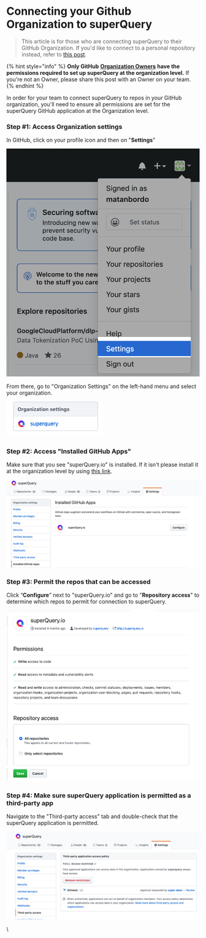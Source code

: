 # Connecting your Github Organization to superQuery

> This article is for those who are connecting superQuery to their GitHub Organization. If you'd like to connect to a personal repository instead, refer to [this post](connect-github.md).

{% hint style="info" %}
**Only GitHub** [**Organization Owners**](https://help.github.com/en/articles/permission-levels-for-an-organization#permission-levels-for-an-organization) **have the permissions required to set up superQuery at the organization level.** If you're not an Owner,  please share this post with an Owner on your team.
{% endhint %}

In order for your team to connect superQuery to repos in your GitHub organization, you'll need to ensure all permissions are set for the superQuery GitHub application at the Organization level.

### Step #1: Access Organization settings

In GitHub, click on your profile icon and then on "**Settings**"

![](<../.gitbook/assets/image (24).png>)

From there, go to "Organization Settings" on the left-hand menu and select your organization.

![You will see your own organization in place of superQuery.](<../.gitbook/assets/image (25).png>)

### Step #2: Access "Installed GitHub Apps"

Make sure that you see "superQuery.io" is installed. If it isn't please install it at the organization level by using [this link](https://github.com/apps/superQuery-io/installations/new).

![](<../.gitbook/assets/image (26).png>)

### Step #3: Permit the repos that can be accessed

Click “**Configure**” next to "superQuery.io" and go to "**Repository access**" to determine which repos to permit for connection to superQuery.

![](<../.gitbook/assets/image (27).png>)

### Step #4: Make sure superQuery application is permitted as a third-party app

Navigate to the "Third-party access" tab and double-check that the superQuery application is permitted.



![](<../.gitbook/assets/image (28).png>)

\
